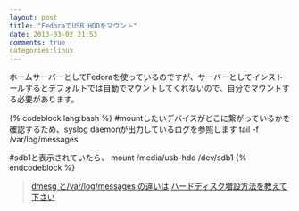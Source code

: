 ```yaml
---
layout: post
title: "FedoraでUSB HDDをマウント"
date: 2013-03-02 21:53
comments: true
categories:linux
---
```


ホームサーバーとしてFedoraを使っているのですが、サーバーとしてインストールするとデフォルトでは自動でマウントしてくれないので、自分でマウントする必要があります。

{% codeblock lang:bash %}
#mountしたいデバイスがどこに繋がっているかを確認するため、syslog daemonが出力しているログを参照します
tail -f /var/log/messages

#sdb1と表示されていたら、
mount /media/usb-hdd /dev/sdb1
{% endcodeblock %}

> [dmesg と/var/log/messages の違いは](http://www.tooljp.com/linux/faq/1285E01679D0B05549257A1A0053BEC4.html)
> [ハードディスク増設方法を教えて下さい](http://oshiete.goo.ne.jp/qa/740165.html)
